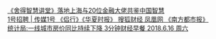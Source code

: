   
[《舍得智慧讲堂》落地上海与20位金融大佬共鉴中国智慧](http://www.dianyue.me/archives/466/2vmd6z8ig4idyals/)  
[1号招聘 | 传媒1号 《侣行》《华夏时报》 搜狐财经 凤凰网 《南方都市报》](http://www.dianyue.me/archives/046/bip16f9myfbh6n8i/)  
[统计局:一线城市房价同比持续下降 3分钟财经早餐 2018.6.16 周六](http://www.dianyue.me/archives/547/lua59uu01tn7j001/)